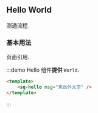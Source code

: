 ## Hello World

测通流程.

### 基本用法

页面引用.

:::demo Hello 组件**提供** `World`.
```html
<template>
    <sq-hello msg="来自外太空" />
</template>
```
:::
